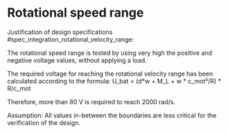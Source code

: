 # Rotational speed range

Justification of design specifications #spec_integration_rotational_velocity_range:

The rotational speed range is tested by using very high the positive and negative voltage values, without applying a load.

The required voltage for reaching the rotational velocity range has been calculated according to the formula:
U_bat = (d*w + M_L + w * c_mot²/R) * R/c_mot

Therefore, more than 80 V is required to reach 2000 rad/s.

Assumption: All values in-between the boundaries are less critical for the verification of the design.